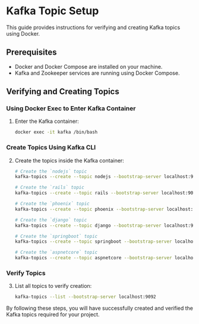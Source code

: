 # Kafka Topic Setup

This guide provides instructions for verifying and creating Kafka topics using Docker.

## Prerequisites

- Docker and Docker Compose are installed on your machine.
- Kafka and Zookeeper services are running using Docker Compose.

## Verifying and Creating Topics

### Using Docker Exec to Enter Kafka Container

1. Enter the Kafka container:
    ```sh
    docker exec -it kafka /bin/bash
    ```

### Create Topics Using Kafka CLI

2. Create the topics inside the Kafka container:
    ```sh
    # Create the `nodejs` topic
    kafka-topics --create --topic nodejs --bootstrap-server localhost:9092 --partitions 1 --replication-factor 1

    # Create the `rails` topic
    kafka-topics --create --topic rails --bootstrap-server localhost:9092 --partitions 1 --replication-factor 1

    # Create the `phoenix` topic
    kafka-topics --create --topic phoenix --bootstrap-server localhost:9092 --partitions 1 --replication-factor 1

    # Create the `django` topic
    kafka-topics --create --topic django --bootstrap-server localhost:9092 --partitions 1 --replication-factor 1

    # Create the `springboot` topic
    kafka-topics --create --topic springboot --bootstrap-server localhost:9092 --partitions 1 --replication-factor 1

    # Create the `aspnetcore` topic
    kafka-topics --create --topic aspnetcore --bootstrap-server localhost:9092 --partitions 1 --replication-factor 1
    ```

### Verify Topics

3. List all topics to verify creation:
    ```sh
    kafka-topics --list --bootstrap-server localhost:9092
    ```

By following these steps, you will have successfully created and verified the Kafka topics required for your project.
